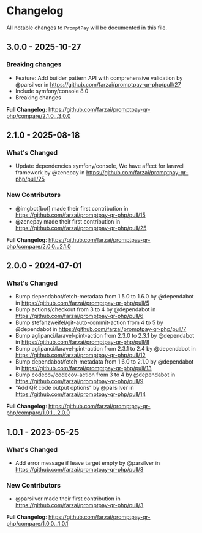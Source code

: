 # Changelog

All notable changes to `PromptPay` will be documented in this file.

## 3.0.0 - 2025-10-27

### Breaking changes

* Feature: Add builder pattern API with comprehensive validation by @parsilver in https://github.com/farzai/promptpay-qr-php/pull/27
* Include symfony/console 8.0
* Breaking changes

**Full Changelog**: https://github.com/farzai/promptpay-qr-php/compare/2.1.0...3.0.0

## 2.1.0 - 2025-08-18

### What's Changed

* Update dependencies symfony/console, We have affect for laravel framework  by @zenepay in https://github.com/farzai/promptpay-qr-php/pull/25

### New Contributors

* @imgbot[bot] made their first contribution in https://github.com/farzai/promptpay-qr-php/pull/15
* @zenepay made their first contribution in https://github.com/farzai/promptpay-qr-php/pull/25

**Full Changelog**: https://github.com/farzai/promptpay-qr-php/compare/2.0.0...2.1.0

## 2.0.0 - 2024-07-01

### What's Changed

* Bump dependabot/fetch-metadata from 1.5.0 to 1.6.0 by @dependabot in https://github.com/farzai/promptpay-qr-php/pull/5
* Bump actions/checkout from 3 to 4 by @dependabot in https://github.com/farzai/promptpay-qr-php/pull/6
* Bump stefanzweifel/git-auto-commit-action from 4 to 5 by @dependabot in https://github.com/farzai/promptpay-qr-php/pull/7
* Bump aglipanci/laravel-pint-action from 2.3.0 to 2.3.1 by @dependabot in https://github.com/farzai/promptpay-qr-php/pull/8
* Bump aglipanci/laravel-pint-action from 2.3.1 to 2.4 by @dependabot in https://github.com/farzai/promptpay-qr-php/pull/12
* Bump dependabot/fetch-metadata from 1.6.0 to 2.1.0 by @dependabot in https://github.com/farzai/promptpay-qr-php/pull/13
* Bump codecov/codecov-action from 3 to 4 by @dependabot in https://github.com/farzai/promptpay-qr-php/pull/9
* "Add QR code output options" by @parsilver in https://github.com/farzai/promptpay-qr-php/pull/14

**Full Changelog**: https://github.com/farzai/promptpay-qr-php/compare/1.0.1...2.0.0

## 1.0.1 - 2023-05-25

### What's Changed

- Add error message if leave target empty by @parsilver in https://github.com/farzai/promptpay-qr-php/pull/3

### New Contributors

- @parsilver made their first contribution in https://github.com/farzai/promptpay-qr-php/pull/3

**Full Changelog**: https://github.com/farzai/promptpay-qr-php/compare/1.0.0...1.0.1
